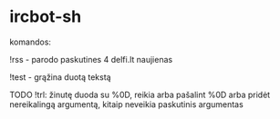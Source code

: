 ircbot-sh
==============
komandos: 

!rss - parodo paskutines 4 delfi.lt naujienas

!test - grąžina duotą tekstą

TODO
!trl: žinutę duoda su %0D, reikia arba pašalint %0D arba pridėt nereikalingą argumentą, kitaip neveikia paskutinis argumentas

